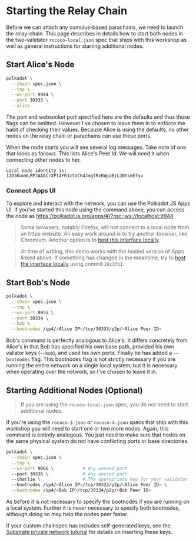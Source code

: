 # Starting the Relay Chain

Before we can attach any cumulus-based parachains, we need to launch the relay-chain. This page describes in details how
to start both nodes in the two-validator `rococo-local.json` spec that ships with this workshop as well as general instructions
for starting additional nodes.

## Start Alice's Node

```bash
polkadot \
  --chain spec.json \
  --tmp \
  --ws-port 9944 \
  --port 30333 \
  --alice
```

The port and websocket port specified here are the defaults and thus those flags can be omitted. However I've chosen to
leave them in to enforce the habit of checking their values. Because Alice is using the defaults, no other nodes on the
relay chain or parachains can use these ports.

When the node starts you will see several log messages. Take note of one that looks as follows. This lists Alice's Peer
Id. We will need it when connecting other nodes to her.

```
Local node identity is: 12D3KooWLRPJAA6CrXP14FRJztzCh4JmgtRzKWpiBjL3BtseEfyv
```

### Connect Apps UI

To explore and interact with the network, you can use the Polkadot JS Apps UI. If you've started this node using the
command above, you can access the node as https://polkadot.js.org/apps/#/?rpc=ws://localhost:9944

> Some browsers, notably Firefox, will not connect to a local node from an https website. An easy work around is to try
> another browser, like Chromium. Another option is to
> [host this interface locally](https://github.com/polkadot-js/apps#development).

> At time of writing, this demo works with the hosted version of Apps linked above. If something has changed in the
> meantime, try to [host the interface locally](https://github.com/polkadot-js/apps#development) using commit `28c3fb1`.

## Start Bob's Node

```bash
polkadot \
  --chain spec.json \
  --tmp \
  --ws-port 9955 \
  --port 30334 \
  --bob \
  --bootnodes /ip4/<Alice IP>/tcp/30333/p2p/<Alice Peer ID>
```

Bob's command is perfectly analogous to Alice's. It differs concretely from Alice's in that Bob has specified his own
base path, provided his own valiator keys (`--bob`), and used his own ports. Finally he has added a `--bootnodes` flag.
This bootnodes flag is not strictly necessary if you are running the entire network on a single local system, but it is
necessary when operating over the network, so I've chosen to leave it in.

## Starting Additional Nodes (Optional)

> If you are using the `rococo-local.json` spec, you do not need to start additional nodes.

If you're using the `rococo-3.json` or `rococo-4.json` specs that ship with this workshop you will need to start one or
two more nodes. Again, this command is entirely analogous. You just need to make sure that nodes on the same physical
system do not have conflicting ports or base directories.

```bash
polkadot \
  --chain spec.json \
  --tmp \
  --ws-port 9966 \           # Any unused port
  --port 30335 \             # Any unused port
  --charlie \                # The appropriate key for your validator
  --bootnodes /ip4/<Alice IP>/tcp/30333/p2p/<Alice Peer ID> \
  --bootnodes /ip4/<Bob IP>/tcp/30334/p2p/<Bob Peer ID>
```

As before it is not necessary to specify the bootnodes if you are running on a local system. Further it is never
necessary to specify both bootnodes, although doing so may help the nodes peer faster.

If your custom chainspec has includes self-generated keys, see the
[Substrate private network tutorial](https://substrate.dev/docs/en/tutorials/start-a-private-network/customchain#add-keys-to-keystore)
for details on inserting these keys.
